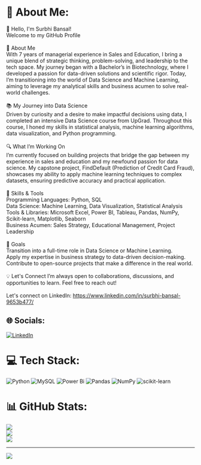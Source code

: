 # 💫 About Me:
👋 Hello, I'm Surbhi Bansal!<br>Welcome to my GitHub Profile<br><br>🌟 About Me<br>With 7 years of managerial experience in Sales and Education, I bring a unique blend of strategic thinking, problem-solving, and leadership to the tech space. My journey began with a Bachelor’s in Biotechnology, where I developed a passion for data-driven solutions and scientific rigor. Today, I’m transitioning into the world of Data Science and Machine Learning, aiming to leverage my analytical skills and business acumen to solve real-world challenges.<br><br>📚 My Journey into Data Science<br>Driven by curiosity and a desire to make impactful decisions using data, I completed an intensive Data Science course from UpGrad. Throughout this course, I honed my skills in statistical analysis, machine learning algorithms, data visualization, and Python programming.<br><br>🔍 What I’m Working On<br>I’m currently focused on building projects that bridge the gap between my experience in sales and education and my newfound passion for data science. My capstone project, FindDefault (Prediction of Credit Card Fraud), showcases my ability to apply machine learning techniques to complex datasets, ensuring predictive accuracy and practical application.<br><br>🚀 Skills & Tools<br>Programming Languages: Python, SQL<br>Data Science: Machine Learning, Data Visualization, Statistical Analysis<br>Tools & Libraries: Microsoft Excel, Power BI, Tableau, Pandas, NumPy, Scikit-learn, Matplotlib, Seaborn<br>Business Acumen: Sales Strategy, Educational Management, Project Leadership<br><br>🎯 Goals<br>Transition into a full-time role in Data Science or Machine Learning.<br>Apply my expertise in business strategy to data-driven decision-making.<br>Contribute to open-source projects that make a difference in the real world.<br><br>💡 Let's Connect I’m always open to collaborations, discussions, and opportunities to learn. Feel free to reach out!<br><br>Let's connect on LinkedIn: https://www.linkedin.com/in/surbhi-bansal-9653b477/<br>


## 🌐 Socials:
[![LinkedIn](https://img.shields.io/badge/LinkedIn-%230077B5.svg?logo=linkedin&logoColor=white)](https://linkedin.com/in/https://www.linkedin.com/in/surbhi-bansal-9653b477/) 

# 💻 Tech Stack:
![Python](https://img.shields.io/badge/python-3670A0?style=for-the-badge&logo=python&logoColor=ffdd54) ![MySQL](https://img.shields.io/badge/mysql-4479A1.svg?style=for-the-badge&logo=mysql&logoColor=white) ![Power Bi](https://img.shields.io/badge/power_bi-F2C811?style=for-the-badge&logo=powerbi&logoColor=black) ![Pandas](https://img.shields.io/badge/pandas-%23150458.svg?style=for-the-badge&logo=pandas&logoColor=white) ![NumPy](https://img.shields.io/badge/numpy-%23013243.svg?style=for-the-badge&logo=numpy&logoColor=white) ![scikit-learn](https://img.shields.io/badge/scikit--learn-%23F7931E.svg?style=for-the-badge&logo=scikit-learn&logoColor=white)
# 📊 GitHub Stats:
![](https://github-readme-stats.vercel.app/api?username=Surbhi-bansal&theme=dark&hide_border=false&include_all_commits=false&count_private=false)<br/>
![](https://github-readme-streak-stats.herokuapp.com/?user=Surbhi-bansal&theme=dark&hide_border=false)<br/>
![](https://github-readme-stats.vercel.app/api/top-langs/?username=Surbhi-bansal&theme=dark&hide_border=false&include_all_commits=false&count_private=false&layout=compact)

---
[![](https://visitcount.itsvg.in/api?id=Surbhi-bansal&icon=0&color=0)](https://visitcount.itsvg.in)

<!-- Proudly created with GPRM ( https://gprm.itsvg.in ) -->
